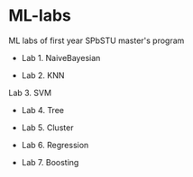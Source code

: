 # ML-labs
ML labs of first year SPbSTU master's program

+ Lab 1. NaiveBayesian

+ Lab 2. KNN

Lab 3. SVM

+ Lab 4. Tree

+ Lab 5. Cluster

+ Lab 6. Regression

+ Lab 7. Boosting
